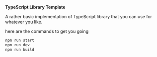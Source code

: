 **TypeScript Library Template**

A rather basic implementation of TypeScript library that you can use for whatever you like.

here are the commands to get you going

```js
npm run start
npm run dev
npm run build
```
